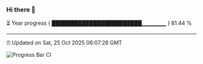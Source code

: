 ### Hi there 👋

⏳ Year progress { ████████████████████████▁▁▁▁▁▁ } 81.44 %

---

⏰ Updated on Sat, 25 Oct 2025 06:07:28 GMT

![Progress Bar CI](https://github.com/liununu/liununu/workflows/Progress%20Bar%20CI/badge.svg)
